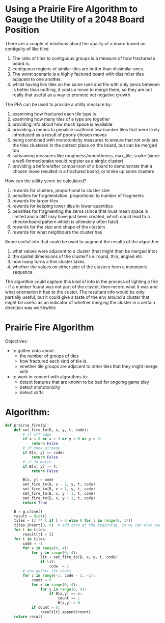 # Using a Prairie Fire Algorithm to Gauge the Utility of a 2048 Board Position

There are a couple of intuitions about the quality of a board based on
contiguity of like tiles:

1. The ratio of tiles to contiguous groups is a measure of how fractured
    a board is.
2. contiguous regions of similar tiles are better than dissimilar ones.
3. The worst scenario is a highly factured board with dissimilar tiles
    adjacent to one another.
4. whilst having like tiles on the same rank and file with only zeros
    between is better than nothing, it costs a move to merge them, so
    they are not really that useful as a way to promote net negative
    growth

The PFA can be used to provide a utility measure by:

1. examining how fractured each tile type is
2. examining how many tiles of a type are together
3. providing info about how much space is available
4. providing a means to penalise scattered low number tiles that were
    likely introduced as a result of poorly chosen moves
5. being combined with monotonicity measures to ensure that not only
    are the tiles clustered in the correct place on the board, but
    can be merged too
6. subsuming measures like roughness/smoothness, max_tile, snake (since
    a well-formed snake would register as a single cluster)
7. providing a before/after comparison of a board to demonstrate that a
    chosen move resulted in a fractured board, or broke up some clusters

How can the utility score be calculated?

1. rewards for clusters, proportional to cluster size
2. penalties for fragmentation, proportional to number of fragments
3. rewards for larger tiles
4. rewards for keeping lower tiles in lower quantities
5. penalties for fragmenting the zeros (since that must mean space is
    limited and a cliff may have just been created, which could lead to
    a checkerboard pattern which is ultimately often fatal)
6. rewards for the size and shape of the clusters
7. rewards for what neighbours the cluster has

Some useful info that could be used to augment the results of the
algorithm:

1. what values were adjacent to a cluster (that might then be merged
    into)
2. the spatial dimensions of the cluster? i.e. round, thin, angled etc
3. how many turns a thin cluster takes.
4. whether the values on either side of the clusters form a monotonic
    sequence

The algorithm could capture this kind of info in the process of lighting
a fire - if a number found was not part of the cluster, then record what
it was and what orientation it had to the custer. The resultant info
would be only partially useful, but it could give a taste of the env
around a cluster that might be useful as an indicator of whether
merging the cluster in a certain direction was worthwhile

# Prairie Fire Algorithm

Objectives:
- to gather data about:
    - the number of groups of tiles
    - how fractured each kind of tile is.
    - whether tile groups are adjacent to other tiles that they might merge with
- to work in concert with algorithms to:
    - detect features that are known to be bad for ongoing game play
    - detect monotonicity
    - detect cliffs

# Algorithm:
```python
def prairie_fire(g):
    def set_fire_to(B, x, y, t, code):
        # if off edge
        if x < 0 or x > 3 or y < 0 or y > 3:
            return False
        # if done already
        if B[x, y] == code:
            return False
        # if no match
        if B[x, y] != t:
            return False

        B[x, y] = code
        set_fire_to(B, x - 1, y, t, code)
        set_fire_to(B, x + 1, y, t, code)
        set_fire_to(B, x, y - 1, t, code)
        set_fire_to(B, x, y + 1, t, code)
        return True

    B = g.clone()
    result = dict()
    tiles = [2 ** l if l > 0 else 0 for l in range(0, 17)]
    tiles.insert(0, 0)  # add zero at the beginning, so we can also see how much space we have
    for t in tiles:
        result[t] = []
    for t in tiles:
        code = -1
        for x in range(0, 4):
            for y in range(0, 4):
                lit = set_fire_to(B, x, y, t, code)
                if lit:
                    code -= 1
        # now gather the stats
        for c in range(-1, code - 1, -1):
            count = 0
            for x in range(0, 4):
                for y in range(0, 4):
                    if B[x,y] == c:
                        count += 1
                        B[x,y] = 0
            if count > 0:
                result[t].append(count)
    return result
```